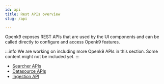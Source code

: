 ```yaml
---
id: api
title: Rest APIs overview
slug: /api

---
```


Openk9 exposes REST APIs that are used by the UI components and
can be called directly to configure and access Openk9 features.

:::info
We are working on including more Openk9 APIs in this section.
Some content might not be included yet.
:::


- [Searcher APIs](api/searcher-api)
- [Datasource APIs](api/datasource-api)
- [Ingestion API](api/ingestion-api)
